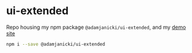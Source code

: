 # ui-extended

Repo housing my npm package `@adamjanicki/ui-extended`, and my [demo site](https://adamjanicki.xyz/ui-extended/)

```bash
npm i --save @adamjanicki/ui-extended
```
